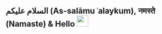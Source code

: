 <h2 dir="ltr">السلام عليكم (As-salāmu ʿalaykum), नमस्ते (Namaste) & Hello <img src="https://raw.githubusercontent.com/MartinHeinz/MartinHeinz/master/wave.gif"  style="width:30px"></h2>
